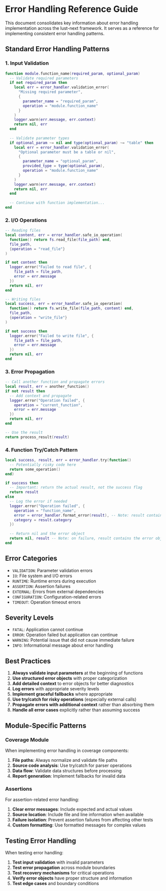# Error Handling Reference Guide

This document consolidates key information about error handling implementation across the lust-next framework. It serves as a reference for implementing consistent error handling patterns.

## Standard Error Handling Patterns

### 1. Input Validation

```lua
function module.function_name(required_param, optional_param)
  -- Validate required parameters
  if not required_param then
    local err = error_handler.validation_error(
      "Missing required parameter",
      {
        parameter_name = "required_param",
        operation = "module.function_name"
      }
    )
    logger.warn(err.message, err.context)
    return nil, err
  end
  
  -- Validate parameter types
  if optional_param ~= nil and type(optional_param) ~= "table" then
    local err = error_handler.validation_error(
      "Optional parameter must be a table or nil",
      {
        parameter_name = "optional_param",
        provided_type = type(optional_param),
        operation = "module.function_name"
      }
    )
    logger.warn(err.message, err.context)
    return nil, err
  end
  
  -- Continue with function implementation...
end
```

### 2. I/O Operations

```lua
-- Reading files
local content, err = error_handler.safe_io_operation(
  function() return fs.read_file(file_path) end,
  file_path,
  {operation = "read_file"}
)

if not content then
  logger.error("Failed to read file", {
    file_path = file_path,
    error = err.message
  })
  return nil, err
end

-- Writing files
local success, err = error_handler.safe_io_operation(
  function() return fs.write_file(file_path, content) end,
  file_path,
  {operation = "write_file"}
)

if not success then
  logger.error("Failed to write file", {
    file_path = file_path,
    error = err.message
  })
  return nil, err
end
```

### 3. Error Propagation

```lua
-- Call another function and propagate errors
local result, err = another_function()
if not result then
  -- Add context and propagate
  logger.error("Operation failed", {
    operation = "current_function",
    error = err.message
  })
  return nil, err
end

-- Use the result
return process_result(result)
```

### 4. Function Try/Catch Pattern

```lua
local success, result, err = error_handler.try(function()
  -- Potentially risky code here
  return some_operation()
end)

if success then
  -- Important: return the actual result, not the success flag
  return result
else
  -- Log the error if needed
  logger.error("Operation failed", {
    operation = "function_name",
    error = error_handler.format_error(result), -- Note: result contains the error object on failure
    category = result.category
  })
  
  -- Return nil and the error object
  return nil, result -- Note: on failure, result contains the error object
end
```

## Error Categories

- `VALIDATION`: Parameter validation errors
- `IO`: File system and I/O errors
- `RUNTIME`: Runtime errors during execution
- `ASSERTION`: Assertion failures
- `EXTERNAL`: Errors from external dependencies
- `CONFIGURATION`: Configuration-related errors
- `TIMEOUT`: Operation timeout errors

## Severity Levels

- `FATAL`: Application cannot continue
- `ERROR`: Operation failed but application can continue
- `WARNING`: Potential issue that did not cause immediate failure
- `INFO`: Informational message about error handling

## Best Practices

1. **Always validate input parameters** at the beginning of functions
2. **Use structured error objects** with proper categorization
3. **Add detailed context** to error objects for better diagnostics
4. **Log errors** with appropriate severity levels
5. **Implement graceful fallbacks** where appropriate
6. **Use try/catch for risky operations** (especially external calls)
7. **Propagate errors with additional context** rather than absorbing them
8. **Handle all error cases** explicitly rather than assuming success

## Module-Specific Patterns

### Coverage Module

When implementing error handling in coverage components:

1. **File paths**: Always normalize and validate file paths
2. **Source code analysis**: Use try/catch for parser operations
3. **Data flow**: Validate data structures before processing
4. **Report generation**: Implement fallbacks for invalid data

### Assertions

For assertion-related error handling:

1. **Clear error messages**: Include expected and actual values
2. **Source location**: Include file and line information when available
3. **Failure isolation**: Prevent assertion failures from affecting other tests
4. **Custom formatting**: Use formatted messages for complex values

## Testing Error Handling

When testing error handling:

1. **Test input validation** with invalid parameters
2. **Test error propagation** across module boundaries
3. **Test recovery mechanisms** for critical operations
4. **Verify error objects** have proper structure and information
5. **Test edge cases** and boundary conditions